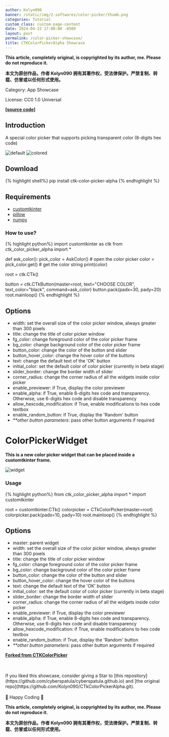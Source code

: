```yaml
---
author: Kolyn090
banner: /static/img/2-softwares/color-picker/thumb.png
categories: Tutorial
custom_class: custom-page-content
date: 2024-04-22 17:00:00 -0500
layout: post
permalink: /color-picker-showcase/
title: CTKColorPickerAlpha Showcase
---
```



**This article, completely original, is copyrighted by its author, me. Please do not reproduce it.**


**本文为原创作品，作者 Kolyn090 拥有其著作权，受法律保护。严禁复制、转载、仿冒或以任何形式使用。**


Category: App Showcase


License: CC0 1.0 Universal


[**[source code]**](https://github.com/Kolyn090/CTkColorPickerAlpha.git)

## Introduction
A special color picker that supports picking transparent color (8-digits hex code)

![default](https://github.com/Kolyn090/CTkColorPickerAlpha/blob/main/readme_img/screenshot-ui.png?raw=true)
![colored](https://github.com/Kolyn090/CTkColorPickerAlpha/blob/main/readme_img/screenshot-color.png?raw=true)

## Download

{% highlight shell%}
pip install ctk-color-picker-alpha
{% endhighlight %}

## Requirements
- [customtkinter](https://github.com/TomSchimansky/CustomTkinter)
- [pillow](https://pypi.org/project/Pillow/)
- [numpy](https://numpy.org)

### How to use?

{% highlight python%}
import customtkinter as ctk
from ctk_color_picker_alpha import *


def ask_color():
    pick_color = AskColor()  # open the color picker
    color = pick_color.get()  # get the color string
    print(color)


root = ctk.CTk()

button = ctk.CTkButton(master=root, text="CHOOSE COLOR", text_color="black", command=ask_color)
button.pack(padx=30, pady=20)
root.mainloop()
{% endhighlight %}

## Options
- width: set the overall size of the color picker window, always greater than 300 pixels
- title: change the title of color picker window
- fg_color: change foreground color of the color picker frame
- bg_color: change background color of the color picker frame                                                             
- button_color: change the color of the button and slider
- button_hover_color: change the hover color of the buttons
- text: change the default text of the 'OK' button
- initial_color: set the default color of color picker (currently in beta stage)
- slider_border: change the border width of slider
- corner_radius: change the corner radius of all the widgets inside color picker
- enable_previewer: if True, display the color previewer
- enable_alpha: if True, enable 8-digits hex code and transparency. Otherwise, use 6-digits hex code and disable transparency
- allow_hexcode_modification: if True, enable modifications to hex code textbox
- enable_random_button: if True, display the 'Random' button
- _**other button parameters_: pass other button arguments if required

# ColorPickerWidget
**This is a new color picker widget that can be placed inside a customtkinter frame.**

![widget](https://github.com/Kolyn090/CTkColorPickerAlpha/blob/main/readme_img/screenshot-widget.png?raw=true)

### Usage

{% highlight python%}
from ctk_color_picker_alpha import *
import customtkinter

root = customtkinter.CTk()
colorpicker = CTkColorPicker(master=root)
colorpicker.pack(padx=10, pady=10)
root.mainloop()
{% endhighlight %}

## Options
- master: parent widget
- width: set the overall size of the color picker window, always greater than 300 pixels
- title: change the title of color picker window
- fg_color: change foreground color of the color picker frame
- bg_color: change background color of the color picker frame
- button_color: change the color of the button and slider
- button_hover_color: change the hover color of the buttons
- text: change the default text of the 'OK' button
- initial_color: set the default color of color picker (currently in beta stage)
- slider_border: change the border width of slider
- corner_radius: change the corner radius of all the widgets inside color picker
- enable_previewer: if True, display the color previewer
- enable_alpha: if True, enable 8-digits hex code and transparency. Otherwise, use 6-digits hex code and disable transparency
- allow_hexcode_modification: if True, enable modifications to hex code textbox
- enable_random_button: if True, display the 'Random' button
- _**other button parameters_: pass other button arguments if required


[**Forked from CTKColorPicker**](https://github.com/Akascape/CTkColorPicker)


<br>
<br>
If you liked this showcase, consider giving a Star to [this repository](https://github.com/cyberspatula/cyberspatula.github.io) and [the original repo](https://github.com/Kolyn090/CTkColorPickerAlpha.git).


<br>
<br>
🍯 Happy Coding 🍯


**This article, completely original, is copyrighted by its author, me. Please do not reproduce it.**


**本文为原创作品，作者 Kolyn090 拥有其著作权，受法律保护。严禁复制、转载、仿冒或以任何形式使用。**
